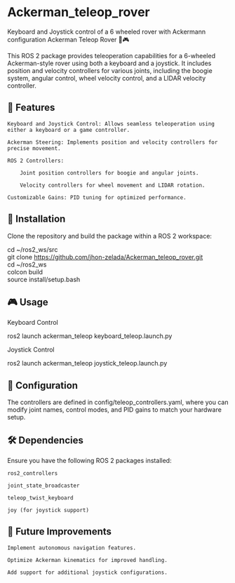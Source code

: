 # Ackerman_teleop_rover
Keyboard and Joystick control of a 6 wheeled rover with Ackermann configuration
Ackerman Teleop Rover 🚗🎮

This ROS 2 package provides teleoperation capabilities for a 6-wheeled Ackerman-style rover using both a keyboard and a joystick. It includes position and velocity controllers for various joints, including the boogie system, angular control, wheel velocity control, and a LIDAR velocity controller.

## 📌 Features

    Keyboard and Joystick Control: Allows seamless teleoperation using either a keyboard or a game controller.

    Ackerman Steering: Implements position and velocity controllers for precise movement.

    ROS 2 Controllers:

        Joint position controllers for boogie and angular joints.

        Velocity controllers for wheel movement and LIDAR rotation.

    Customizable Gains: PID tuning for optimized performance.

## 🚀 Installation

Clone the repository and build the package within a ROS 2 workspace:

cd ~/ros2_ws/src  
git clone https://github.com/jhon-zelada/Ackerman_teleop_rover.git  
cd ~/ros2_ws  
colcon build  
source install/setup.bash  

## 🎮 Usage
Keyboard Control

ros2 launch ackerman_teleop keyboard_teleop.launch.py  

Joystick Control

ros2 launch ackerman_teleop joystick_teleop.launch.py  

## 📖 Configuration

The controllers are defined in config/teleop_controllers.yaml, where you can modify joint names, control modes, and PID gains to match your hardware setup.

## 🛠 Dependencies

Ensure you have the following ROS 2 packages installed:

    ros2_controllers

    joint_state_broadcaster

    teleop_twist_keyboard

    joy (for joystick support)

## 🤖 Future Improvements

    Implement autonomous navigation features.

    Optimize Ackerman kinematics for improved handling.

    Add support for additional joystick configurations.